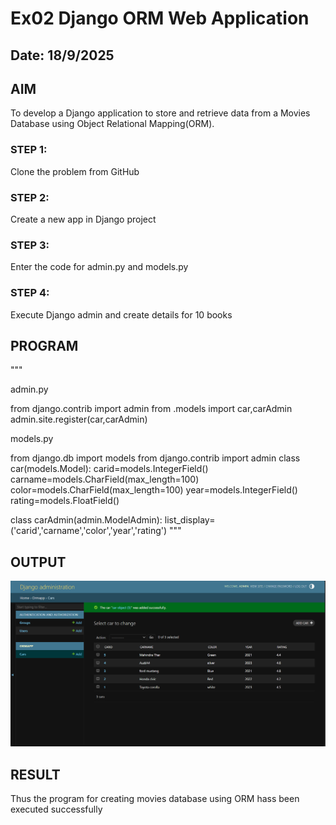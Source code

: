 # Ex02 Django ORM Web Application
## Date: 18/9/2025

## AIM
To develop a Django application to store and retrieve data from a Movies Database using Object Relational Mapping(ORM).


### STEP 1:
Clone the problem from GitHub

### STEP 2:
Create a new app in Django project

### STEP 3:
Enter the code for admin.py and models.py

### STEP 4:
Execute Django admin and create details for 10 books

## PROGRAM
"""

admin.py

from django.contrib import admin
from .models import car,carAdmin
admin.site.register(car,carAdmin)

models.py

from django.db import models
from django.contrib import admin
class car(models.Model):
    carid=models.IntegerField()
    carname=models.CharField(max_length=100)
    color=models.CharField(max_length=100)
    year=models.IntegerField()
    rating=models.FloatField()

class carAdmin(admin.ModelAdmin):
    list_display=('carid','carname','color','year','rating')
"""


 


## OUTPUT
![alt text](<Screenshot 2025-09-18 203719.png>)



## RESULT
Thus the program for creating movies database using ORM hass been executed successfully
